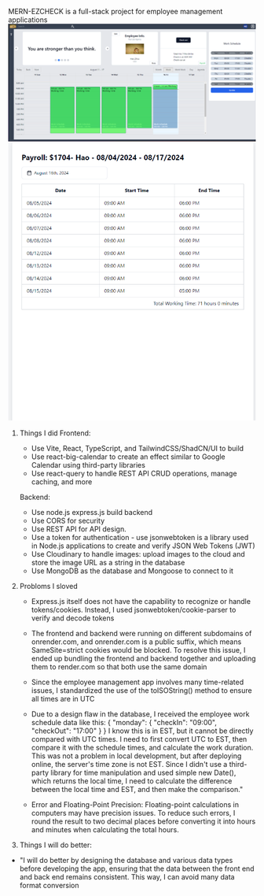 MERN-EZCHECK is a full-stack project for employee management applications
![main](/Main.png)
![payroll](/Payroll.png)

1. Things I did
   Frontend:

   - Use Vite, React, TypeScript, and TailwindCSS/ShadCN/UI to build
   - Use react-big-calendar to create an effect similar to Google Calendar using third-party libraries
   - Use react-query to handle REST API CRUD operations, manage caching, and more

   Backend:

   - Use node.js express.js build backend
   - Use CORS for security
   - Use REST API for API design.
   - Use a token for authentication - use jsonwebtoken is a library used in Node.js applications to create and verify JSON Web Tokens (JWT)
   - Use Cloudinary to handle images: upload images to the cloud and store the image URL as a string in the database
   - Use MongoDB as the database and Mongoose to connect to it

2. Probloms I sloved

   - Express.js itself does not have the capability to recognize or handle tokens/cookies. Instead, I used jsonwebtoken/cookie-parser to verify and decode tokens

   - The frontend and backend were running on different subdomains of onrender.com, and onrender.com is a public suffix,
     which means SameSite=strict cookies would be blocked. To resolve this issue, I ended up bundling the frontend and
     backend together and uploading them to render.com so that both use the same domain

   - Since the employee management app involves many time-related issues, I standardized the use of the toISOString() method to ensure all times are in UTC

   - Due to a design flaw in the database, I received the employee work schedule data like this:
     {
     "monday": {
     "checkIn": "09:00",
     "checkOut": "17:00"
     }
     }
     I know this is in EST, but it cannot be directly compared with UTC times. I need to first convert UTC to EST, then compare it with the schedule times,
     and calculate the work duration. This was not a problem in local development, but after deploying online, the server's time zone is not EST.
     Since I didn't use a third-party library for time manipulation and used simple new Date(),
     which returns the local time, I need to calculate the difference between the local time and EST, and then make the comparison."

   - Error and Floating-Point Precision: Floating-point calculations in computers may have precision issues. To reduce such errors,
     I round the result to two decimal places before converting it into hours and minutes when calculating the total hours.

3. Things I will do better:

- "I will do better by designing the database and various data types before developing the app, ensuring that the data
  between the front end and back end remains consistent. This way, I can avoid many data format conversion
